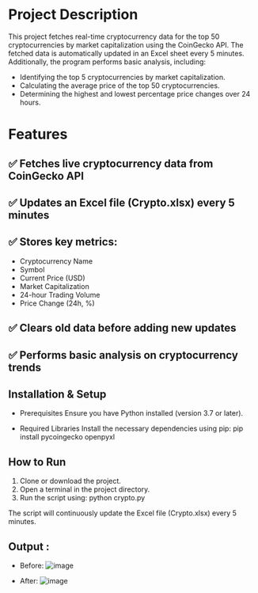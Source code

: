 # Project Description
This project fetches real-time cryptocurrency data for the top 50 cryptocurrencies by market capitalization using the CoinGecko API. The fetched data is automatically updated in an Excel sheet every 5 minutes. Additionally, the program performs basic analysis, including:

- Identifying the top 5 cryptocurrencies by market capitalization.
- Calculating the average price of the top 50 cryptocurrencies.
- Determining the highest and lowest percentage price changes over 24 hours.
# Features
## ✅ Fetches live cryptocurrency data from CoinGecko API
## ✅ Updates an Excel file (Crypto.xlsx) every 5 minutes
## ✅ Stores key metrics:
   - Cryptocurrency Name
   - Symbol
   - Current Price (USD)
   - Market Capitalization
   - 24-hour Trading Volume
   - Price Change (24h, %)
   
 ## ✅ Clears old data before adding new updates
 ## ✅ Performs basic analysis on cryptocurrency trends

## Installation & Setup
- Prerequisites
Ensure you have Python installed (version 3.7 or later).

- Required Libraries
Install the necessary dependencies using pip:
pip install pycoingecko openpyxl

## How to Run
1. Clone or download the project.
2. Open a terminal in the project directory.
3. Run the script using:
   python crypto.py

The script will continuously update the Excel file (Crypto.xlsx) every 5 minutes.

## Output : 
- Before:
![image](https://github.com/user-attachments/assets/f964bf27-38bb-447e-b383-5b0b6b87c76c)

- After:
![image](https://github.com/user-attachments/assets/6e91d7e0-5c1d-4663-8918-15fb406d2de2)


